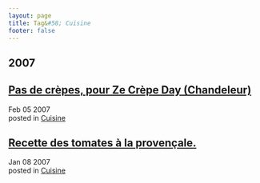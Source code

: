 ```yaml
---
layout: page
title: Tag&#58; Cuisine
footer: false
---
```


<div id="blog-archives" class="category">
<h2>2007</h2>

<article>
<h1><a href="/2007/02/05/pas-de-crepes-pour-ze-crepe-day-chandeleur/index.html">Pas de crèpes, pour Ze Crèpe Day (Chandeleur)</a></h1>
<time datetime="2007-02-05T00:00:00-06:00" pubdate><span class='month'>Feb</span> <span class='day'>05</span> <span class='year'>2007</span></time>
<footer>
<span class="categories">posted in 
<a href='/categories/cuisine/'>Cuisine</a></span>
</footer>
</article>

<article>
<h1><a href="/2007/01/08/recette-des-tomates-a-la-provencale/index.html">Recette des tomates à la provençale.</a></h1>
<time datetime="2007-01-08T00:00:00-06:00" pubdate><span class='month'>Jan</span> <span class='day'>08</span> <span class='year'>2007</span></time>
<footer>
<span class="categories">posted in 
<a href='/categories/cuisine/'>Cuisine</a></span>
</footer>
</article>
</div>

